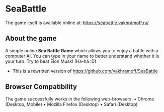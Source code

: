 # SeaBattle
The game itself is available online at:
https://seabattle.vakhramoff.ru/

## About the game
A simple online **Sea Battle Game** which allows you to enjoy a battle with a computer AI.
You can type in your name to better understand whether it is your turn.
Try to beat Elon Musk! (Ha-ha :D)

- This is a rewritten version of https://github.com/vakhramoff/SeaBattle

## Browser Compatibility
The game successfully works in the following web-browsers:
• Chrome (Desktop, Mobile)
• Mozilla Firefox (Desktop)
• Safari (Desktop)
